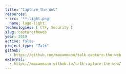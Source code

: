 ```yaml
---
title: "Capture the Web"
resources:
- src: '**-light.png'
  name: logo-light
technologies: [ CTF, Security ]
slug: capturetheweb
year: 2019
active: false
project_type: "Talk"
github:
  - https://github.com/maxammann/talk-capture-the-web
external:
  - https://maxammann.github.io/talk-capture-the-web/
---
```

